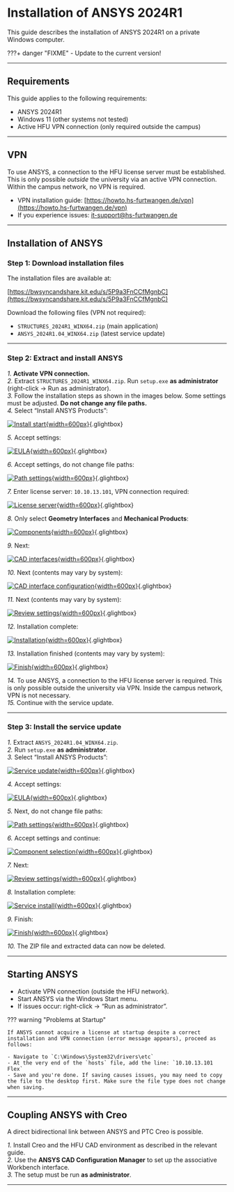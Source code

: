 # Installation of ANSYS 2024R1

This guide describes the installation of ANSYS 2024R1 on a private Windows computer.

???+ danger "FIXME"
    - Update to the current version!

---

## Requirements

This guide applies to the following requirements:

* ANSYS 2024R1  
* Windows 11 (other systems not tested)  
* Active HFU VPN connection (only required outside the campus)

---

## VPN

To use ANSYS, a connection to the HFU license server must be established. This is only possible _outside_ the university via an active VPN connection. Within the campus network, no VPN is required.

* VPN installation guide: [https://howto.hs-furtwangen.de/vpn](https://howto.hs-furtwangen.de/vpn)  
* If you experience issues: [it-support@hs-furtwangen.de](mailto:it-support@hs-furtwangen.de)

---

## Installation of ANSYS

### Step 1: Download installation files

The installation files are available at:

[https://bwsyncandshare.kit.edu/s/5P9a3FnCCfMgnbC](https://bwsyncandshare.kit.edu/s/5P9a3FnCCfMgnbC)

Download the following files (VPN not required):

* `STRUCTURES_2024R1_WINX64.zip` (main application)
* `ANSYS_2024R1.04_WINX64.zip` (latest service update)

---

### Step 2: Extract and install ANSYS

*1.*  **Activate VPN connection.**  
*2.*  Extract `STRUCTURES_2024R1_WINX64.zip`. Run `setup.exe` **as administrator** (right-click → Run as administrator).  
*3.*  Follow the installation steps as shown in the images below. Some settings must be adjusted. **Do not change any file paths.**  
*4.*  Select “Install ANSYS Products”:

[![Install start](media/02_Installation_ansys/02_01.png){width=600px}](media/02_Installation_ansys/02_01.png "Install start"){.glightbox}  

*5.*  Accept settings:

[![EULA](media/02_Installation_ansys/02_02.png){width=600px}](media/02_Installation_ansys/02_02.png "EULA"){.glightbox}  

*6.*  Accept settings, do not change file paths:

[![Path settings](media/02_Installation_ansys/02_03.png){width=600px}](media/02_Installation_ansys/02_03.png "Path settings"){.glightbox}  

*7.*  Enter license server: `10.10.13.101`, VPN connection required:

[![License server](media/02_Installation_ansys/02_04.png){width=600px}](media/02_Installation_ansys/02_04.png "License server"){.glightbox}  

*8.*  Only select **Geometry Interfaces** and **Mechanical Products**:

[![Components](media/02_Installation_ansys/02_05.png){width=600px}](media/02_Installation_ansys/02_05.png "Components"){.glightbox}  

*9.*  Next:

[![CAD interfaces](media/02_Installation_ansys/02_06.png){width=600px}](media/02_Installation_ansys/02_06.png "CAD interfaces"){.glightbox}  

*10.*  Next (contents may vary by system):

[![CAD interface configuration](media/02_Installation_ansys/02_07.png){width=600px}](media/02_Installation_ansys/02_07.png "CAD interface configuration"){.glightbox}  

*11.*  Next (contents may vary by system):

[![Review settings](media/02_Installation_ansys/02_08.png){width=600px}](media/02_Installation_ansys/02_08.png "Review settings"){.glightbox}  

*12.*  Installation complete:

[![Installation](media/02_Installation_ansys/02_09.png){width=600px}](media/02_Installation_ansys/02_09.png "Installation"){.glightbox}  

*13.*  Installation finished (contents may vary by system):

[![Finish](media/02_Installation_ansys/02_10.png){width=600px}](media/02_Installation_ansys/02_10.png "Finish"){.glightbox}  

*14.*  To use ANSYS, a connection to the HFU license server is required. This is only possible outside the university via VPN. Inside the campus network, VPN is not necessary.  
*15.*  Continue with the service update.

---

### Step 3: Install the service update

*1.*  Extract `ANSYS_2024R1.04_WINX64.zip`.  
*2.*  Run `setup.exe` **as administrator**.  
*3.*  Select “Install ANSYS Products”:

[![Service update](media/02_Installation_ansys/02_11.png){width=600px}](media/02_Installation_ansys/02_11.png "Service update"){.glightbox}  

*4.*  Accept settings:

[![EULA](media/02_Installation_ansys/02_12.png){width=600px}](media/02_Installation_ansys/02_12.png "EULA"){.glightbox}  

*5.*  Next, do not change file paths:

[![Path settings](media/02_Installation_ansys/02_13.png){width=600px}](media/02_Installation_ansys/02_13.png "Path settings"){.glightbox}  

*6.*  Accept settings and continue:

[![Component selection](media/02_Installation_ansys/02_14.png){width=600px}](media/02_Installation_ansys/02_14.png "Component selection"){.glightbox}  

*7.*  Next:

[![Review settings](media/02_Installation_ansys/02_15.png){width=600px}](media/02_Installation_ansys/02_15.png "Review settings"){.glightbox}  

*8.*  Installation complete:

[![Service install](media/02_Installation_ansys/02_16.png){width=600px}](media/02_Installation_ansys/02_16.png "Service install"){.glightbox}  

*9.*  Finish:

[![Finish](media/02_Installation_ansys/02_17.png){width=600px}](media/02_Installation_ansys/02_17.png "Finish"){.glightbox}  

*10.*  The ZIP file and extracted data can now be deleted.

---

## Starting ANSYS

* Activate VPN connection (outside the HFU network).
* Start ANSYS via the Windows Start menu.
* If issues occur: right-click → “Run as administrator”.

??? warning "Problems at Startup"

    If ANSYS cannot acquire a license at startup despite a correct installation and VPN connection (error message appears), proceed as follows:

    - Navigate to `C:\Windows\System32\drivers\etc`  
    - At the very end of the `hosts` file, add the line: `10.10.13.101 Flex`  
    - Save and you're done. If saving causes issues, you may need to copy the file to the desktop first. Make sure the file type does not change when saving.


---

## Coupling ANSYS with Creo

A direct bidirectional link between ANSYS and PTC Creo is possible.

*1.*  Install Creo and the HFU CAD environment as described in the relevant guide.  
*2.*  Use the **ANSYS CAD Configuration Manager** to set up the associative Workbench interface.  
*3.*  The setup must be run **as administrator**.

---
